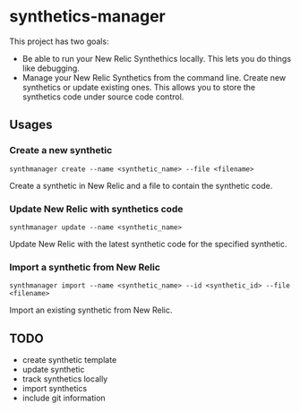 # synthetics-manager

This project has two goals:
* Be able to run your New Relic Synthethics locally. This lets you do things like debugging.
* Manage your New Relic Synthetics from the command line. Create new synthetics or update existing ones. This allows you to store the synthetics code under source code control.


## Usages

### Create a new synthetic

```
synthmanager create --name <synthetic_name> --file <filename>
```

Create a synthetic in New Relic and a file to contain the synthetic code.

### Update New Relic with synthetics code

```
synthmanager update --name <synthetic_name>
```

Update New Relic with the latest synthetic code for the specified synthetic.

### Import a synthetic from New Relic

```
synthmanager import --name <synthetic_name> --id <synthetic_id> --file <filename>
```

Import an existing synthetic from New Relic.





## TODO

* create synthetic template
* update synthetic
* track synthetics locally
* import synthetics
* include git information
